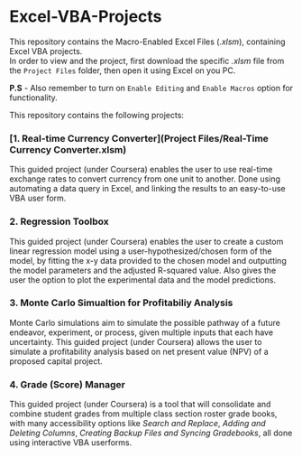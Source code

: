 # Excel-VBA-Projects
This repository contains the Macro-Enabled Excel Files (_.xlsm_), containing Excel VBA projects.<br/>
In order to view and the project, first download the specific _.xlsm_ file from the `Project Files` folder, then open it using Excel on you PC.<br/>

**P.S** - Also remember to turn on `Enable Editing` and `Enable Macros` option for functionality.

This repository contains the following projects:
### [1. Real-time Currency Converter](Project Files/Real-Time Currency Converter.xlsm)
This guided project (under Coursera) enables the user to use real-time exchange rates to convert currency from one unit to another. Done using automating a data query in Excel, and linking the results to an easy-to-use VBA user form.

### 2. Regression Toolbox
This guided project (under Coursera) enables the user to create a custom linear regression model using a user-hypothesized/chosen form of the model, by fitting the x-y data provided to the chosen model and outputting the model parameters and the adjusted R-squared value. Also gives the user the option to plot the experimental data and the model predictions.

### 3. Monte Carlo Simualtion for Profitabiliy Analysis
Monte Carlo simulations aim to simulate the possible pathway of a future endeavor, experiment, or process, given multiple inputs that each have uncertainty. This guided project (under Coursera) allows the user to simulate a profitability analysis based on net present value (NPV) of a proposed capital project.

### 4. Grade (Score) Manager
This guided project (under Coursera) is a tool that will consolidate and combine student grades from multiple class section roster grade books, with many accessibility options like _Search and Replace_, _Adding and Deleting Columns_, _Creating Backup Files and Syncing Gradebooks_, all done using interactive VBA userforms.
